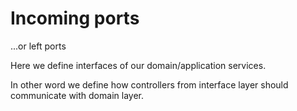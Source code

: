 # Incoming ports

...or left ports

Here we define interfaces of our domain/application services.

In other word we define how controllers from interface layer should communicate with domain layer.